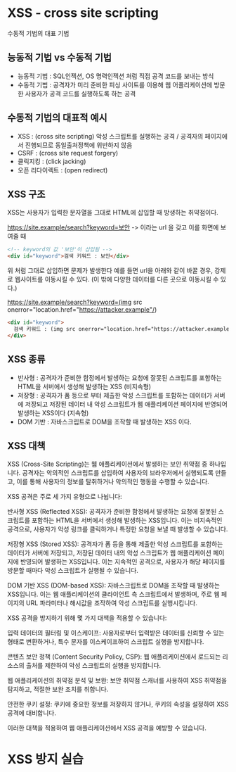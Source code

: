 # XSS - cross site scripting

수동적 기법의 대표 기법

## 능동적 기법 vs 수동적 기법

- 능동적 기법 : SQL인젝션, OS 명력인젝션 처럼 직접 공격 코드를 보내는 방식
- 수동적 기법 : 공격자가 미리 준비한 피싱 사이트를 이용해 웹 어플리케이션에 방문한 사용자가 공격 코드를 실행하도록 하는 공격

## 수동적 기법의 대표적 예시

- XSS : (cross site scripting) 악성 스크립트를 실행하는 공격 / 공격자의 페이지에서 진행되므로 동일출처정책에 위반하지 않음
- CSRF : (cross site request forgery)
- 클릭지킹 : (click jacking)
- 오픈 리다이렉트 : (open redirect)

## XSS 구조

XSS는 사용자가 입력한 문자열을 그대로 HTML에 삽입할 때 방생하는 취약점이다.

https://site.example/search?keyword=보안 -> 이라는 url 을 갖고 이를 화면에 보여줄 때

```html
<!-- keyword의 값 '보안'이 삽입됨 -->
<div id="keyword">검색 키워드 : 보안</div>
```

위 처럼 그대로 삽입하면 문제가 발생한다 예를 들면 url을 아래와 같이 바꿀 경우, 강제로 웹사이트를 이동시킬 수 있다.
(이 밖에 다양한 데이터를 다른 곳으로 이동시킬 수 있다.)

https://site.example/search?keyword=(img src onerror="location.href="https://attacker.example"/)

```html
<div id="keyword">
  검색 키워드 : (img src onerror="location.href="https://attacker.example"/)
</div>
```

## XSS 종류

- 반사형 : 공격자가 준비한 함정에서 발생하는 요청에 잘못된 스크립트를 포함하는 HTML을 서버에서 생성해 발생하는 XSS (비지속형)
- 저장형 : 공격자가 폼 등으로 부터 제출한 악성 스크립트를 포함하는 데이터가 서버에 저장되고 저장된 데이터 내 악성 스크립트가 웹 애플리케이션 페이지에 반영되어 발생하는 XSS이다 (지속형)
- DOM 기반 : 자바스크립트로 DOM을 조작할 때 발생하는 XSS 이다.

## XSS 대책

XSS (Cross-Site Scripting)는 웹 애플리케이션에서 발생하는 보안 취약점 중 하나입니다. 공격자는 악의적인 스크립트를 삽입하여 사용자의 브라우저에서 실행되도록 만들고, 이를 통해 사용자의 정보를 탈취하거나 악의적인 행동을 수행할 수 있습니다.

XSS 공격은 주로 세 가지 유형으로 나뉩니다:

반사형 XSS (Reflected XSS): 공격자가 준비한 함정에서 발생하는 요청에 잘못된 스크립트를 포함하는 HTML을 서버에서 생성해 발생하는 XSS입니다. 이는 비지속적인 공격으로, 사용자가 악성 링크를 클릭하거나 특정한 요청을 보낼 때 발생할 수 있습니다.

저장형 XSS (Stored XSS): 공격자가 폼 등을 통해 제출한 악성 스크립트를 포함하는 데이터가 서버에 저장되고, 저장된 데이터 내의 악성 스크립트가 웹 애플리케이션 페이지에 반영되어 발생하는 XSS입니다. 이는 지속적인 공격으로, 사용자가 해당 페이지를 방문할 때마다 악성 스크립트가 실행될 수 있습니다.

DOM 기반 XSS (DOM-based XSS): 자바스크립트로 DOM을 조작할 때 발생하는 XSS입니다. 이는 웹 애플리케이션의 클라이언트 측 스크립트에서 발생하며, 주로 웹 페이지의 URL 파라미터나 해시값을 조작하여 악성 스크립트를 실행시킵니다.

XSS 공격을 방지하기 위해 몇 가지 대책을 적용할 수 있습니다:

입력 데이터의 필터링 및 이스케이프: 사용자로부터 입력받은 데이터를 신뢰할 수 있는 형태로 변환하거나, 특수 문자를 이스케이프하여 스크립트 실행을 방지합니다.

콘텐츠 보안 정책 (Content Security Policy, CSP): 웹 애플리케이션에서 로드되는 리소스의 출처를 제한하여 악성 스크립트의 실행을 방지합니다.

웹 애플리케이션의 취약점 분석 및 보완: 보안 취약점 스캐너를 사용하여 XSS 취약점을 탐지하고, 적절한 보완 조치를 취합니다.

안전한 쿠키 설정: 쿠키에 중요한 정보를 저장하지 않거나, 쿠키의 속성을 설정하여 XSS 공격에 대비합니다.

이러한 대책을 적용하여 웹 애플리케이션에서 XSS 공격을 예방할 수 있습니다.

# XSS 방지 실습
